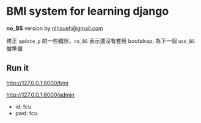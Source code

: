 # BMI system for learning django

**no_BS** version by nlhsueh@gmail.com

修正 `update_p` 的一些錯誤，`no_BS` 表示還沒有套用 bootstrap, 為下一個 `use_BS` 做準備

## Run it
http://127.0.0.1:8000/bmi

http://127.0.0.1:8000/admin
* id: fcu
* pwd: fcu
